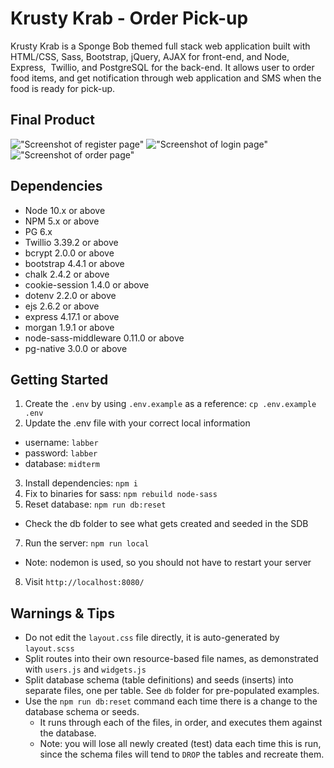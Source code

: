 # Krusty Krab - Order Pick-up

Krusty Krab is a Sponge Bob themed full stack web application built with HTML/CSS, Sass, Bootstrap, jQuery, AJAX for front-end, and Node, Express,  Twillio, and PostgreSQL for the back-end. It allows user to order food items, and get notification through web application and SMS when the food is ready for pick-up.

## Final Product

!["Screenshot of register page"](https://github.com/pizzani/krusty-krab/blob/master/docs/register-page.png)
!["Screenshot of login page"](https://github.com/pizzani/krusty-krab/blob/master/docs/login-page.png)
!["Screenshot of order page"](https://github.com/pizzani/krusty-krab/blob/master/docs/order-page.png)

<!-- LHL Node Skeleton
========= -->

<!-- ## Project Setup

The following steps are only for _one_ of the group members to perform.

1. Create your own copy of this repo using the `Use This Template` button, ideally using the name of your project. The repo should be marked Public
2. Verify that the skeleton code now shows up in your repo on GitHub, you should be automatically redirected
3. Clone your copy of the repo to your dev machine
4. Add your team members as collaborators to the project so that they can push to this repo
5. Let your team members know the repo URL so that they use the same repo (they should _not_ create a copy/fork of this repo since that will add additional workflow complexity to the project) -->

## Dependencies

- Node 10.x or above
- NPM 5.x or above
- PG 6.x
- Twillio 3.39.2 or above
- bcrypt 2.0.0 or above
- bootstrap 4.4.1 or above
- chalk 2.4.2 or above
- cookie-session 1.4.0 or above
- dotenv 2.2.0 or above
- ejs 2.6.2 or above
- express 4.17.1 or above
- morgan 1.9.1 or above
- node-sass-middleware 0.11.0 or above
- pg-native 3.0.0 or above

## Getting Started

1. Create the `.env` by using `.env.example` as a reference: `cp .env.example .env`
2. Update the .env file with your correct local information

- username: `labber`
- password: `labber`
- database: `midterm`

3. Install dependencies: `npm i`
4. Fix to binaries for sass: `npm rebuild node-sass`
5. Reset database: `npm run db:reset`

- Check the db folder to see what gets created and seeded in the SDB

7. Run the server: `npm run local`

- Note: nodemon is used, so you should not have to restart your server

8. Visit `http://localhost:8080/`

## Warnings & Tips

- Do not edit the `layout.css` file directly, it is auto-generated by `layout.scss`
- Split routes into their own resource-based file names, as demonstrated with `users.js` and `widgets.js`
- Split database schema (table definitions) and seeds (inserts) into separate files, one per table. See `db` folder for pre-populated examples.
- Use the `npm run db:reset` command each time there is a change to the database schema or seeds.
  - It runs through each of the files, in order, and executes them against the database.
  - Note: you will lose all newly created (test) data each time this is run, since the schema files will tend to `DROP` the tables and recreate them.
